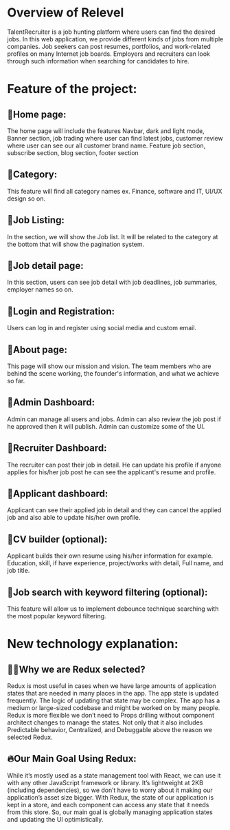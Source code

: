 

# Overview of Relevel

TalentRecruiter is a job hunting platform where users can find the desired jobs. In this web application, we provide different kinds of jobs from multiple companies. Job seekers can post resumes, portfolios, and work-related profiles on many Internet job boards. Employers and recruiters can look through such information when searching for candidates to hire.


# Feature of the project: 

## 🚀Home page:

The home page will include the features Navbar, dark and light mode, Banner section, job trading where user can find latest jobs, customer review where user can see our all customer brand name. Feature job section, subscribe section, blog section, footer section

## 🚀Category:

This feature will find all category names ex. Finance, software and IT, UI/UX design so on.

## 🚀Job Listing:

In the section, we will show the Job list. It will be related to the category at the bottom that will show the pagination system.

## 🚀Job detail page:

In this section, users can see job detail with job deadlines, job summaries, employer names so on.

## 🚀Login and Registration:
Users can log in and register using social media and custom email.

## 🚀About page:
This page will show our mission and vision. The team members who are behind the scene working, the founder's information, and what we achieve so far.

## 🚀Admin Dashboard:
Admin can manage all users and jobs. Admin can also review the job post if he approved then it will publish. Admin can customize some of the UI.

## 🚀Recruiter Dashboard:

The recruiter can post their job in detail. He can update his profile if anyone applies for his/her job post he can see the applicant's resume and profile.


## 🚀Applicant dashboard:

Applicant can see their applied job in detail and they can cancel the applied job and also able to update his/her own profile.

## 🚀CV builder (optional):
Applicant builds their own resume using his/her information for example. Education, skill, if have experience, project/works with detail, Full name, and job title.

## 🚀Job search with keyword filtering (optional):
This feature will allow us to implement debounce technique searching with the most popular keyword filtering.


# New technology explanation: 

## 🤷‍♂️Why we are Redux selected?
Redux is most useful in cases when we have large amounts of application states that are needed in many places in the app. The app state is updated frequently. The logic of updating that state may be complex. The app has a medium or large-sized codebase and might be worked on by many people. Redux is more flexible we don’t need to Props drilling without component architect changes to manage the states. Not only that it also includes Predictable behavior, Centralized, and Debuggable above the reason we selected Redux.


## 🔥Our Main Goal Using Redux:
While it’s mostly used as a state management tool with React, we can use it with any other JavaScript framework or library. It’s lightweight at 2KB (including dependencies), so we don’t have to worry about it making our application’s asset size bigger.
With Redux, the state of our application is kept in a store, and each component can access any state that it needs from this store. So, our main goal is globally managing application states and updating the UI optimistically.






















